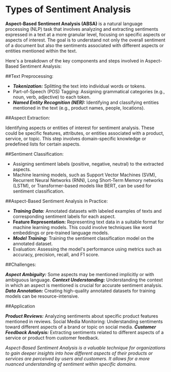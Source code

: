 # Types of Sentiment Analysis

**Aspect-Based Sentiment Analysis (ABSA)** is a natural language processing (NLP) task that involves analyzing and extracting sentiments expressed in a text at a more granular level, focusing on specific aspects or aspects of interest. The goal is to understand not only the overall sentiment of a document but also the sentiments associated with different aspects or entities mentioned within the text.

Here's a breakdown of the key components and steps involved in Aspect-Based Sentiment Analysis:

##Text Preprocessing:

* ***Tokenization:*** Splitting the text into individual words or tokens.
* Part-of-Speech (POS) Tagging: Assigning grammatical categories (e.g., noun, verb, adjective) to each token.
*  ***Named Entity Recognition (NER):*** Identifying and classifying entities mentioned in the text (e.g., product names, people, locations).

##Aspect Extraction:

Identifying aspects or entities of interest for sentiment analysis. These could be specific features, attributes, or entities associated with a product, service, or topic. This step involves domain-specific knowledge or predefined lists for certain aspects.

##Sentiment Classification:

* Assigning sentiment labels (positive, negative, neutral) to the extracted aspects.
* Machine learning models, such as Support Vector Machines (SVM), Recurrent Neural Networks (RNN), Long Short-Term Memory networks (LSTM), or Transformer-based models like BERT, can be used for sentiment classification.

##Aspect-Based Sentiment Analysis in Practice:

* _**Training Data:**_ Annotated datasets with labeled examples of texts and corresponding sentiment labels for each aspect.
* **Feature Representation:** Representing text data in a suitable format for machine learning models. This could involve techniques like word embeddings or pre-trained language models.
* ***Model Training:*** Training the sentiment classification model on the annotated dataset.
* Evaluation: Assessing the model's performance using metrics such as accuracy, precision, recall, and F1 score.

##Challenges:

***Aspect Ambiguity:*** Some aspects may be mentioned implicitly or with ambiguous language.
***Context Understanding:*** Understanding the context in which an aspect is mentioned is crucial for accurate sentiment analysis.
***Data Annotation:*** Creating high-quality annotated datasets for training models can be resource-intensive.

##Application

***Product Reviews:*** Analyzing sentiments about specific product features mentioned in reviews.
Social Media Monitoring: Understanding sentiments toward different aspects of a brand or topic on social media.
***Customer Feedback Analysis:*** Extracting sentiments related to different aspects of a service or product from customer feedback.


*Aspect-Based Sentiment Analysis is a valuable technique for organizations to gain deeper insights into how different aspects of their products or services are perceived by users and customers. It allows for a more nuanced understanding of sentiment within specific domains.*

